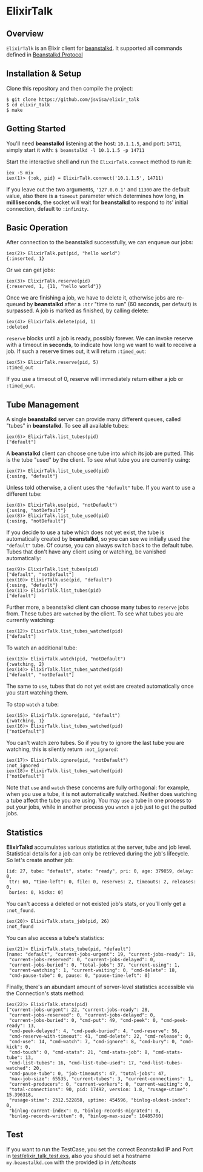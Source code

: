 # ElixirTalk

## Overview
`ElixirTalk` is an Elixir client for [beanstalkd](http://kr.github.com/beanstalkd/).
It supported all commands defined in [Beanstalkd Protocol](https://raw.github.com/kr/beanstalkd/master/doc/protocol.txt)

## Installation & Setup
Clone this repository and then compile the project:

    $ git clone https://github.com/jsvisa/elixir_talk
    $ cd elixir_talk
    $ make

## Getting Started
You'll need **beanstalkd** listening at the host: `10.1.1.5`, and port: `14711`, simply start it with:
`$ beanstalkd -l 10.1.1.5 -p 14711`

Start the interactive shell and run the `ElixirTalk.connect` method to run it:

    iex -S mix
    iex(1)> {:ok, pid} = ElixirTalk.connect('10.1.1.5', 14711)
If you leave out the two arguments, `'127.0.0.1'` and `11300` are the default value, also there is a `timeout` parameter
which determines how long, **in millliseconds**, the socket will wait for **beanstalkd** to respond to its' initial
connection, default to `:infinity`.

## Basic Operation
After connection to the beanstalkd successfully, we can enqueue our jobs:

    iex(2)> ElixirTalk.put(pid, "hello world")
    {:inserted, 1}

Or we can get jobs:

    iex(3)> ElixirTalk.reserve(pid)
    {:reserved, 1, {11, "hello world"}}

Once we are finishing a job, we have to delete it, otherwise jobs are re-queued by **beanstalkd**
after a `:ttr` "time to run" (60 seconds, per default) is surpassed. A job is marked as finished, by calling delete:

    iex(4)> ElixirTalk.delete(pid, 1)
    :deleted

`reserve` blocks until a job is ready, possibly forever. We can invoke reserve with a timeout **in seconds**,
to indicate how long we want to wait to receive a job. If such a reserve times out, it will return `:timed_out`:

    iex(5)> ElixirTalk.reserve(pid, 5)
    :timed_out

If you use a timeout of 0, reserve will immediately return either a job or `:timed_out`.

## Tube Management

A single **beanstalkd** server can provide many different queues, called "tubes" in **beanstalkd**.
To see all available tubes:

    iex(6)> ElixirTalk.list_tubes(pid)
    ["default"]

A **beanstalkd** client can choose one tube into which its job are putted. This is the tube "used" by the client.
To see what tube you are currently using:

    iex(7)> ElixirTalk.list_tube_used(pid)
    {:using, "default"}

Unless told otherwise, a client uses the `"default"` tube. If you want to use a different tube:

    iex(8)> ElixirTalk.use(pid, "notDefault")
    {:using, "notDefault"}
    iex(8)> ElixirTalk.list_tube_used(pid)
    {:using, "notDefault"}

If you decide to use a tube which does not yet exist, the tube is automatically created by **beanstalkd**, so you can see
we initially used the `"default"` tube. Of course, you can always switch back to the default tube.
Tubes that don't have any client using or watching, be vanished automatically:

    iex(9)> ElixirTalk.list_tubes(pid)
    ["default", "notDefault"]
    iex(10)> ElixirTalk.use(pid, "default")
    {:using, "default"}
    iex(11)> ElixirTalk.list_tubes(pid)
    ["default"]

Further more, a beanstalkd client can choose many tubes to `reserve` jobs from. These tubes are `watched` by the client.
To see what tubes you are currently watching:

    iex(12)> ElixirTalk.list_tubes_watched(pid)
    ["default"]

To watch an additional tube:

    iex(13)> ElixirTalk.watch(pid, "notDefault")
    {:watching, 2}
    iex(14)> ElixirTalk.list_tubes_watched(pid)
    ["default", "notDefault"]

The same to `use`, tubes that do not yet exist are created automatically once you start watching them.

To stop `watch` a tube:

    iex(15)> ElixirTalk.ignore(pid, "default")
    {:watching, 1}
    iex(16)> ElixirTalk.list_tubes_watched(pid)
    ["notDefault"]

You can't watch zero tubes. So if you try to ignore the last tube you are watching, this is silently return `:not_ignored`:

    iex(17)> ElixirTalk.ignore(pid, "notDefault")
    :not_ignored
    iex(18)> ElixirTalk.list_tubes_watched(pid)
    ["notDefault"]

Note that `use` and `watch` these concerns are fully orthogonal: for example, when you use a tube, it is not
automatically watched. Neither does watching a tube affect the tube you are using. You may `use` a tube in one process
to put your jobs, while in another process you `watch` a job just to get the putted jobs.

## Statistics

**ElixirTalkd** accumulates various statistics at the server, tube and job level. Statistical details for a job can only be retrieved during the job's lifecycle. So let's create another job:

    [id: 27, tube: "default", state: "ready", pri: 0, age: 379859, delay: 0,
     ttr: 60, "time-left": 0, file: 0, reserves: 2, timeouts: 2, releases: 0,
     buries: 0, kicks: 0]

You can't access a deleted or not existed job's stats, or you'll only get a `:not_found`.

    iex(20)> ElixirTalk.stats_job(pid, 26)
    :not_found

You can also access a tube's statistics:

    iex(21)> ElixirTalk.stats_tube(pid, "default")
    [name: "default", "current-jobs-urgent": 19, "current-jobs-ready": 19,
     "current-jobs-reserved": 0, "current-jobs-delayed": 0,
     "current-jobs-buried": 0, "total-jobs": 37, "current-using": 1,
     "current-watching": 1, "current-waiting": 0, "cmd-delete": 18,
     "cmd-pause-tube": 0, pause: 0, "pause-time-left": 0]

Finally, there's an abundant amount of server-level statistics accessible via the Connection's stats method:

    iex(22)> ElixirTalk.stats(pid)
    ["current-jobs-urgent": 22, "current-jobs-ready": 28,
     "current-jobs-reserved": 0, "current-jobs-delayed": 0,
     "current-jobs-buried": 0, "cmd-put": 49, "cmd-peek": 0, "cmd-peek-ready": 13,
     "cmd-peek-delayed": 4, "cmd-peek-buried": 4, "cmd-reserve": 56,
     "cmd-reserve-with-timeout": 41, "cmd-delete": 22, "cmd-release": 0,
     "cmd-use": 14, "cmd-watch": 7, "cmd-ignore": 8, "cmd-bury": 0, "cmd-kick": 0,
     "cmd-touch": 0, "cmd-stats": 21, "cmd-stats-job": 8, "cmd-stats-tube": 13,
     "cmd-list-tubes": 16, "cmd-list-tube-used": 17, "cmd-list-tubes-watched": 20,
     "cmd-pause-tube": 0, "job-timeouts": 47, "total-jobs": 47,
     "max-job-size": 65535, "current-tubes": 3, "current-connections": 1,
     "current-producers": 0, "current-workers": 0, "current-waiting": 0,
     "total-connections": 90, pid: 17492, version: 1.8, "rusage-utime": 15.396318,
     "rusage-stime": 2312.522858, uptime: 454596, "binlog-oldest-index": 0,
     "binlog-current-index": 0, "binlog-records-migrated": 0,
     "binlog-records-written": 0, "binlog-max-size": 10485760]


## Test

If you want to run the TestCase, you set the correct Beanstalkd IP and Port
in [test/elixir_talk_test.exs]("http://www.github.com/jsvisa/elixit_talk/test/elixir_talk_test.exs"),
also you should set a hostname `my.beanstalkd.com` with the provided ip in */etc/hosts*

